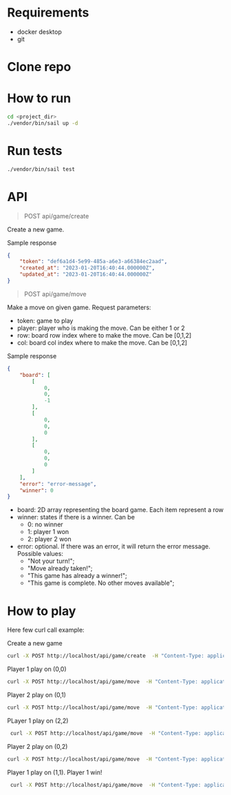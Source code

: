 # Requirements
- docker desktop
- git

# Clone repo
# How to run
```bash
cd <project_dir>
./vendor/bin/sail up -d
```

# Run tests

```bash
./vendor/bin/sail test
```


# API
> POST api/game/create

Create a new game.

Sample response
```json
{
    "token": "def6a1d4-5e99-485a-a6e3-a66384ec2aad",
    "created_at": "2023-01-20T16:40:44.000000Z",
    "updated_at": "2023-01-20T16:40:44.000000Z"
}
```
>POST api/game/move

Make a move on given game. Request parameters:
- token: game to play
- player: player who is making the move. Can be either 1 or 2
- row: board row index where to make the move. Can be [0,1,2]
- col: board col index where to make the move. Can be [0,1,2]

Sample response
```json
{
    "board": [
        [
            0,
            0,
            -1
        ],
        [
            0,
            0,
            0
        ],
        [
            0,
            0,
            0
        ]
    ],
    "error": "error-message",
    "winner": 0
}
```
- board: 2D array representing the board game. Each item represent a row
- winner: states if there is a winner. Can be
    - 0: no winner
    - 1: player 1 won
    - 2: player 2 won
- error: optional. If there was an error, it will return the error message. Possible values:
    - "Not your turn!";
    - "Move already taken!";
    - "This game has already a winner!";
    - "This game is complete. No other moves available";

# How to play
Here few curl call example:

Create a new game
```bash
curl -X POST http://localhost/api/game/create  -H "Content-Type: application/json" -H "Accept: application/json"
```
Player 1 play on (0,0)
```bash
curl -X POST http://localhost/api/game/move  -H "Content-Type: application/json" -H "Accept: application/json" -d '{"token": "58d412e4-e083-4441-8e7f-3379633e31ec", "player": 1, "row":0, "col": 0}'
```

Player 2 play on (0,1)
```bash
curl -X POST http://localhost/api/game/move  -H "Content-Type: application/json" -H "Accept: application/json" -d '{"token": "58d412e4-e083-4441-8e7f-3379633e31ec", "player": 2, "row":0, "col": 1}'
```

PLayer 1 play on (2,2)
```bash
 curl -X POST http://localhost/api/game/move  -H "Content-Type: application/json" -H "Accept: application/json" -d '{"token": "58d412e4-e083-4441-8e7f-3379633e31ec", "player": 1, "row":2, "col": 2}'
```

Player 2 play on (0,2)
```bash
curl -X POST http://localhost/api/game/move  -H "Content-Type: application/json" -H "Accept: application/json" -d '{"token": "58d412e4-e083-4441-8e7f-3379633e31ec", "player": 2, "row":0, "col": 2}'
```

Player 1 play on (1,1). Player 1 win!
```bash
 curl -X POST http://localhost/api/game/move  -H "Content-Type: application/json" -H "Accept: application/json" -d '{"token": "58d412e4-e083-4441-8e7f-3379633e31ec", "player": 1, "row":1, "col": 1}'
```